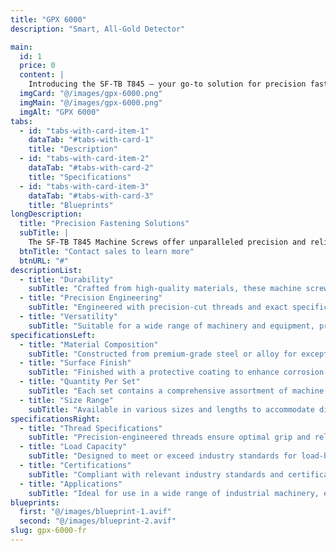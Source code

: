 ```yaml
---
title: "GPX 6000"
description: "Smart, All-Gold Detector"

main:
  id: 1
  price: 0
  content: |
    Introducing the SF-TB T845 – your go-to solution for precision fastening in machinery and equipment. This comprehensive set of machine screws is meticulously crafted to meet the stringent demands of industrial applications, ensuring secure and reliable fastening.
  imgCard: "@/images/gpx-6000.png"
  imgMain: "@/images/gpx-6000.png"
  imgAlt: "GPX 6000"
tabs:
  - id: "tabs-with-card-item-1"
    dataTab: "#tabs-with-card-1"
    title: "Description"
  - id: "tabs-with-card-item-2"
    dataTab: "#tabs-with-card-2"
    title: "Specifications"
  - id: "tabs-with-card-item-3"
    dataTab: "#tabs-with-card-3"
    title: "Blueprints"
longDescription:
  title: "Precision Fastening Solutions"
  subTitle: |
    The SF-TB T845 Machine Screws offer unparalleled precision and reliability for industrial applications, ensuring seamless operation and longevity for your machinery and equipment.
  btnTitle: "Contact sales to learn more"
  btnURL: "#"
descriptionList:
  - title: "Durability"
    subTitle: "Crafted from high-quality materials, these machine screws are built to withstand the rigors of industrial environments."
  - title: "Precision Engineering"
    subTitle: "Engineered with precision-cut threads and exact specifications, ensuring a tight and secure fit for every application."
  - title: "Versatility"
    subTitle: "Suitable for a wide range of machinery and equipment, providing versatile fastening solutions for various industrial needs."
specificationsLeft:
  - title: "Material Composition"
    subTitle: "Constructed from premium-grade steel or alloy for exceptional strength and durability."
  - title: "Surface Finish"
    subTitle: "Finished with a protective coating to enhance corrosion resistance and extend service life."
  - title: "Quantity Per Set"
    subTitle: "Each set contains a comprehensive assortment of machine screws to meet diverse industrial requirements."
  - title: "Size Range"
    subTitle: "Available in various sizes and lengths to accommodate different machinery and equipment specifications."
specificationsRight:
  - title: "Thread Specifications"
    subTitle: "Precision-engineered threads ensure optimal grip and reliability, even in high-vibration environments."
  - title: "Load Capacity"
    subTitle: "Designed to meet or exceed industry standards for load-bearing capacity, ensuring safe and reliable operation."
  - title: "Certifications"
    subTitle: "Compliant with relevant industry standards and certifications, guaranteeing quality and reliability."
  - title: "Applications"
    subTitle: "Ideal for use in a wide range of industrial machinery, equipment, and assemblies that demand precise and secure fastening."
blueprints:
  first: "@/images/blueprint-1.avif"
  second: "@/images/blueprint-2.avif"
slug: gpx-6000-fr
---
```

